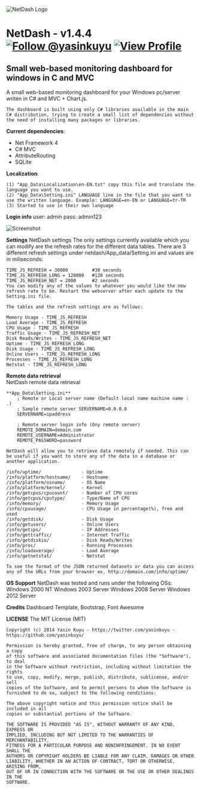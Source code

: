 ![NetDash Logo](/http://i60.tinypic.com/2r5dthz.png)

NetDash - v1.4.4  [![Follow @yasinkuyu](https://dev.twitter.com/sites/default/files/images_documentation/bird_blue_32.png)](https://twitter.com/yasinkuyu) [![View Profile](https://dlc1-s.licdn.com/sites/default/files/InBug-30px-R.png)](http://www.linkedin.com/in/yasinkuyu/)
======

## Small web-based monitoring dashboard for windows in C and MVC
A small web-based monitoring dashboard for your Windows pc/server writen in C# and MVC + Chart.js.

	The dashboard is built using only C# libraries available in the main C# distribution, trying to create a small list of dependencies without the need of installing many packages or libraries.

**Current dependencies**:
  - Net Framework 4
  - C# MVC 
  - AttributeRouting
  - SQLite

**Localization**:

	(1) "App_Data\Localization\en-EN.txt" copy this file and translate the language you want to use.
	(2) "App_Data\Setting.ini" LANGUAGE line in the file that you want to use the written language. Example: LANGUAGE=en-EN or LANGUAGE=tr-TR
	(3) Started to use in their own language

**Login info**
	user: admin
	pass: admin123

![Screenshot](/http://i59.tinypic.com/wuf1n6.png)

**Settings**
	NetDash settings
	The only settings currently available which you can modify are the refresh rates for the different data tables. There are 3 different refresh settings under netdash/App_data/Setting.ini and values are in miliseconds:

	TIME_JS_REFRESH = 30000			#30 seconds
	TIME_JS_REFRESH_LONG = 120000	#120 seconds
	TIME_JS_REFRESH_NET = 2000		#2 seconds
	You can modify any of the values to whatever you would like the new refresh rate to be. Restart the webserver after each update to the Setting.ini file.

	The tables and the refresh settings are as follows:

	Memory Usage - TIME_JS_REFRESH
	Load Average - TIME_JS_REFRESH
	CPU Usage - TIME_JS_REFRESH
	Traffic Usage - TIME_JS_REFRESH_NET
	Disk Reads/Writes - TIME_JS_REFRESH_NET
	Uptime - TIME_JS_REFRESH_LONG
	Disk Usage - TIME_JS_REFRESH_LONG
	Online Users - TIME_JS_REFRESH_LONG
	Processes - TIME_JS_REFRESH_LONG
	Netstat - TIME_JS_REFRESH_LONG


**Remote data retrieval**	
	NetDash remote data retrieval
	
    **App_Data\Setting.ini**
        ; Remote or Local server name (Default local name machine name : .)
        ; Sample remote server SERVERNAME=0.0.0.0
        SERVERNAME=ipaddress
        
        ; Remote server login info (Ony remote server)
        REMOTE_DOMAIN=domain.com
        REMOTE_USERNAME=Administrator
        REMOTE_PASSWORD=password

	NetDash will allow you to retrieve data remotely if needed. This can be useful if you want to store any of the data in a database or another application.

	/info/uptime/				- Uptime
	/info/platform/hostname/	- Hostname
	/info/platform/osname/		- OS Name
	/info/platform/kernel/		- Kernel
	/info/getcpus/cpucount/		- Number of CPU cores
	/info/getcpus/cputype/		- Type/Name of CPU
	/info/memory/				- Memory Usage
	/info/cpuusage/				- CPU Usage in percentage(%), free and used
	/info/getdisk/				- Disk Usage
	/info/getusers/				- Online Users
	/info/getips/				- IP Addresses
	/info/gettraffic/			- Internet Traffic
	/info/getdiskio/			- Disk Reads/Writes
	/info/proc/					- Running Processes
	/info/loadaverage/			- Load Average
	/info/getnetstat/			- Netstat

	To see the format of the JSON returned datasets or data you can access any of the URLs from your browser ex. http://domain.com/info/uptime/ 

**OS Support**
	NetDash was tested and runs under the following OSs:
	Windows 2000 NT
	Windows 2003 Server
	Windows 2008 Server
	Windows 2012 Server

**Credits**
	Dashboard Template, Bootstrap, Font Awesome

**LICENSE**
	The MIT License (MIT)

	Copyright (c) 2014 Yasin Kuyu - https://twitter.com/yasinkuyu - https://github.com/yasinkuyu/

	Permission is hereby granted, free of charge, to any person obtaining a copy
	of this software and associated documentation files (the "Software"), to deal
	in the Software without restriction, including without limitation the rights
	to use, copy, modify, merge, publish, distribute, sublicense, and/or sell
	copies of the Software, and to permit persons to whom the Software is
	furnished to do so, subject to the following conditions:

	The above copyright notice and this permission notice shall be included in all
	copies or substantial portions of the Software.

	THE SOFTWARE IS PROVIDED "AS IS", WITHOUT WARRANTY OF ANY KIND, EXPRESS OR
	IMPLIED, INCLUDING BUT NOT LIMITED TO THE WARRANTIES OF MERCHANTABILITY,
	FITNESS FOR A PARTICULAR PURPOSE AND NONINFRINGEMENT. IN NO EVENT SHALL THE
	AUTHORS OR COPYRIGHT HOLDERS BE LIABLE FOR ANY CLAIM, DAMAGES OR OTHER
	LIABILITY, WHETHER IN AN ACTION OF CONTRACT, TORT OR OTHERWISE, ARISING FROM,
	OUT OF OR IN CONNECTION WITH THE SOFTWARE OR THE USE OR OTHER DEALINGS IN THE
	SOFTWARE.
